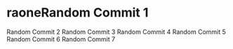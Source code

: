 # raoneRandom Commit 1
Random Commit 2
Random Commit 3
Random Commit 4
Random Commit 5
Random Commit 6
Random Commit 7
